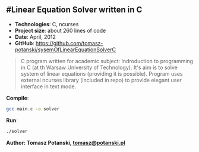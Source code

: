 #Linear Equation Solver written in C
---
- **Technologies**: C, ncurses
- **Project size**: about 260 lines of code
- **Date**: April, 2012
- **GitHub**: https://github.com/tomasz-potanski/sysemOfLinearEquationSolverC

>C program written for academic subject: Indroduction to programming in C (at th Warsaw University of Technology). It's aim is to solve system of linear equations (providing it is possible). Program uses external ncurses library (included in repo) to provide elegant user interface in text mode. 

**Compile**:
```sh
gcc main.c -o solver
```
**Run**:
```sh
./solver
```

**Author: Tomasz Potanski, tomasz@potanski.pl**
